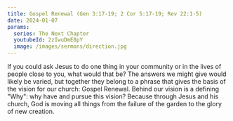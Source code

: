 ```yaml
---
title: Gospel Renewal (Gen 3:17-19; 2 Cor 5:17-19; Rev 22:1-5)
date: 2024-01-07
params:
  series: The Next Chapter
  youtubeId: 2zIwuDmE8pY
  image: /images/sermons/direction.jpg
---
```


If you could ask Jesus to do one thing in your community or in the lives of people close to you, what would that be? The answers we might give would likely be varied, but together they belong to a phrase that gives the basis of the vision for our church: Gospel Renewal. Behind our vision is a defining "Why": why have and pursue this vision? Because through Jesus and his church, God is moving all things from the failure of the garden to the glory of new creation.
